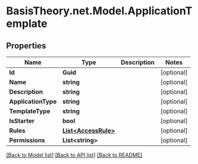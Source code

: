 
# BasisTheory.net.Model.ApplicationTemplate

## Properties

Name | Type | Description | Notes
------------ | ------------- | ------------- | -------------
**Id** | **Guid** |  | [optional] 
**Name** | **string** |  | [optional] 
**Description** | **string** |  | [optional] 
**ApplicationType** | **string** |  | [optional] 
**TemplateType** | **string** |  | [optional] 
**IsStarter** | **bool** |  | [optional] 
**Rules** | [**List&lt;AccessRule&gt;**](AccessRule.md) |  | [optional] 
**Permissions** | **List&lt;string&gt;** |  | [optional] 

[[Back to Model list]](../README.md#documentation-for-models)
[[Back to API list]](../README.md#documentation-for-api-endpoints)
[[Back to README]](../README.md)


